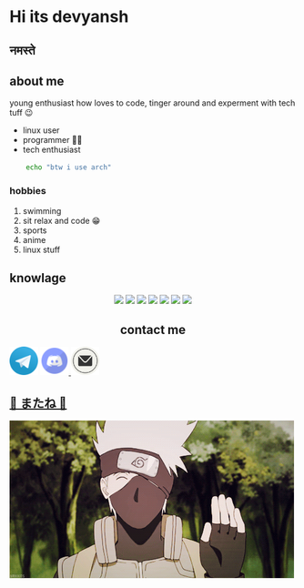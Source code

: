 # Hi its devyansh
##                     नमस्ते
## about me
young enthusiast how loves to code, tinger around and experment with tech tuff 😉
- linux user
- programmer 👩‍💻
- tech enthusiast

```sh
    echo "btw i use arch"

```

### hobbies
1. swimming
2. sit relax and code 😁
3. sports 
4. anime
5. linux stuff
## knowlage

<p align="center">
    <img src="https://img.shields.io/badge/python%20-%23323330.svg?&style=for-the-badge&logo=python"/>
    <img src="https://img.shields.io/badge/oracle%20-%23323330.svg?&style=for-the-badge&logo=oracle"/>
    <img src="https://img.shields.io/badge/vercel%20-%23323330.svg?&style=for-the-badge&logo=vercel"/>
    <img src="https://img.shields.io/badge/node.js%20-%23323330.svg?&style=for-the-badge&logo=node.js"/>
    <img src="https://img.shields.io/badge/javascript%20-%23323330.svg?&style=for-the-badge&logo=javascript"/>
    <img src="https://img.shields.io/badge/git%20-%23323330.svg?&style=for-the-badge&logo=git"/>
    <img src="https://img.shields.io/badge/ArchLinux%20-%23323330.svg?&style=for-the-badge&logo=archlinux"/>
  </p>

<h2 align="center"> contact me </h2>
<div>
<a href="https://t.me/devyansh_nayak"> <img src="https://raw.githubusercontent.com/devyanshnayak/devyanshnayak/refs/heads/main/src/telegram.svg" alt="telegram" width="50" height="50"/></a>
<a href="#bye"> <img src="https://raw.githubusercontent.com/devyanshnayak/devyanshnayak/refs/heads/main/src/discord.svg" alt="discord" width="50" height="50"/> </a>
<a href="maleto:devyanshnayak@gmail.com"><img src="https://raw.githubusercontent.com/devyanshnayak/devyanshnayak/refs/heads/main/src/email.svg" alt="male" width="50" height="50"/>

## **👋 またね 👋**
<img src="https://raw.githubusercontent.com/devyanshnayak/devyanshnayak/refs/heads/main/src/kakashi.gif" alt="bye" align="center"/>